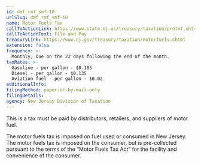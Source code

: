 ```yaml
---
id: dmf_rmf_smf-10
urlSlug: dmf_rmf_smf-10
name: Motor Fuels Tax
callToActionLink: https://www.state.nj.us/treasury/taxation/prntmf.shtml
callToActionText: File and Pay
treasuryLink: https://www.nj.gov/treasury/taxation/motorfuels.shtml
extension: false
frequency: >-
  Monthly, Due on the 22 days following the end of the month.
taxRates: >-
  Gasoline - per gallon - $0.105
  Diesel - per gallon - $0.135
  Aviation fuel - per gallon - $0.02
additionalInfo:
filingMethod: paper-or-by-mail-only
filingDetails:
agency: New Jersey Division of Taxation
---
```


This is a tax must be paid by distributors, retailers, and suppliers of motor fuel.

The motor fuels tax is imposed on fuel used or consumed in New Jersey. The motor fuels tax is imposed on the consumer, but is pre-collected pursuant to the terms of the “Motor Fuels Tax Act” for the facility and convenience of the consumer.
